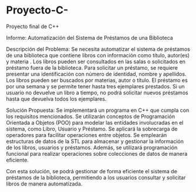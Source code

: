 # Proyecto-C-
Proyecto final de C++

Informe: Automatización del Sistema de Préstamos de una Biblioteca

Descripción del Problema:
Se necesita automatizar el sistema de préstamos de una biblioteca que contiene libros con información como título, autor(es) y materia . Los libros pueden ser consultados en las salas o solicitados en préstamo fuera de la biblioteca. Para solicitar un préstamo, se requiere presentar una identificación con número de identidad, nombre y apellidos. Los libros pueden ser buscados por materias, autor o título. El préstamo es por una semana y se permite tener hasta tres ejemplares prestados. Si un usuario no devuelve un libro a tiempo, no podrá solicitar nuevos préstamos hasta que devuelva todos los ejemplares.

Solución Propuesta:
Se implementará un programa en C++ que cumpla con los requisitos mencionados. Se utilizarán conceptos de Programación Orientada a Objetos (POO) para modelar las entidades involucradas en el sistema, como Libro, Usuario y Préstamo. Se aplicará la sobrecarga de operadores para facilitar operaciones entre objetos. Se emplearán estructuras de datos de la STL para almacenar y gestionar la información de los libros, usuarios y préstamos. Además, se utilizará programación funcional para realizar operaciones sobre colecciones de datos de manera eficiente.


Con esta solución, se podrá gestionar de forma eficiente el sistema de préstamos de la biblioteca, permitiendo a los usuarios consultar y solicitar libros de manera automatizada.
